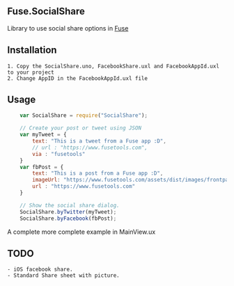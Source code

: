 ## Fuse.SocialShare
Library to use social share options in [Fuse](http://www.fusetools.com/)

## Installation
    1. Copy the SocialShare.uno, FacebookShare.uxl and FacebookAppId.uxl to your project
    2. Change AppID in the FacebookAppId.uxl file

## Usage
```javascript
    var SocialShare = require("SocialShare");

    // Create your post or tweet using JSON
    var myTweet = {
        text: "This is a tweet from a Fuse app :D",
        // url : "https://www.fusetools.com",
        via : "fusetools"
    }
    var fbPost = {
        text: "This is a post from a Fuse app :D",
        imageUrl: "https://www.fusetools.com/assets/dist/images/frontpage/showcases@2x.png",
        url : "https://www.fusetools.com"
    }

    // Show the social share dialog.
    SocialShare.byTwitter(myTweet);
    SocialShare.byFacebook(fbPost);
```
A complete more complete example in MainView.ux

## TODO
    - iOS facebook share.
    - Standard Share sheet with picture.
